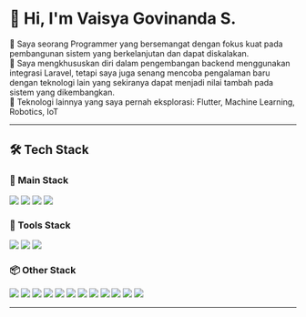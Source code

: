 # 👋 Hi, I'm Vaisya Govinanda S.

🚀 Saya seorang Programmer yang bersemangat dengan fokus kuat pada pembangunan sistem yang berkelanjutan dan dapat diskalakan.<br/>
🎯 Saya mengkhususkan diri dalam pengembangan backend menggunakan integrasi Laravel, tetapi saya juga senang mencoba pengalaman baru dengan teknologi lain yang sekiranya dapat menjadi nilai tambah pada sistem yang dikembangkan.<br/>
🤖 Teknologi lainnya yang saya pernah eksplorasi: Flutter, Machine Learning, Robotics, IoT<br/>

---

## 🛠️ Tech Stack

### 🧩 Main Stack

<p> <img src="https://img.shields.io/badge/Laravel-FC4C02?style=for-the-badge&logo=laravel&logoColor=white" /> <img src="https://img.shields.io/badge/PHP-777BB4?style=for-the-badge&logo=php&logoColor=white" /> <img src="https://img.shields.io/badge/MySQL-4479A1?style=for-the-badge&logo=mysql&logoColor=white" /> <img src="https://img.shields.io/badge/Tailwind_CSS-06B6D4?style=for-the-badge&logo=tailwind-css&logoColor=white" /> </p>

### 🔧 Tools Stack

<p> <img src="https://img.shields.io/badge/VS%20Code-007ACC?style=for-the-badge&logo=visual-studio-code&logoColor=white" /> <img src="https://img.shields.io/badge/Git-F05032?style=for-the-badge&logo=git&logoColor=white" /> <img src="https://img.shields.io/badge/GitHub-181717?style=for-the-badge&logo=github&logoColor=white" /> </p>

### 📦 Other Stack

<p> <img src="https://img.shields.io/badge/HTML5-E34F26?style=for-the-badge&logo=html5&logoColor=white" /> <img src="https://img.shields.io/badge/CSS3-1572B6?style=for-the-badge&logo=css3&logoColor=white" /> <img src="https://img.shields.io/badge/JavaScript-F7DF1E?style=for-the-badge&logo=javascript&logoColor=black" /> <img src="https://img.shields.io/badge/Bootstrap-7952B3?style=for-the-badge&logo=bootstrap&logoColor=white" /> <img src="https://img.shields.io/badge/GitLab-FC6D26?style=for-the-badge&logo=gitlab&logoColor=white" /> <img src="https://img.shields.io/badge/Flutter-02569B?style=for-the-badge&logo=flutter&logoColor=white" /> <img src="https://img.shields.io/badge/Python-3776AB?style=for-the-badge&logo=python&logoColor=white" /> <img src="https://img.shields.io/badge/ESP32-3C3C3C?style=for-the-badge&logo=espressif&logoColor=white" /> <img src="https://img.shields.io/badge/Raspberry%20Pi-A22846?style=for-the-badge&logo=raspberrypi&logoColor=white" /> <img src="https://img.shields.io/badge/Fusion%20360-FF6D00?style=for-the-badge&logo=autodesk&logoColor=white" /> <img src="https://img.shields.io/badge/EasyEDA-0091C2?style=for-the-badge&logoColor=white" /> <img src="https://img.shields.io/badge/ReactJs-61DAFB?style=for-the-badge&logoColor=white" /> </p>

---
